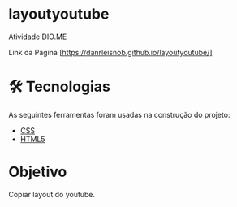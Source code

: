 # layoutyoutube
Atividade DIO.ME

Link da Página
[https://danrleisnob.github.io/layoutyoutube/]

# 🛠 Tecnologias

As seguintes ferramentas foram usadas na construção do projeto:

- [CSS](<https://www.css3.com/>)
- [HTML5](<https://html.spec.whatwg.org/multipage/>)


# Objetivo
Copiar layout do youtube.


